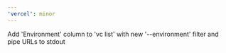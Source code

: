 ```yaml
---
'vercel': minor
---
```


Add 'Environment' column to 'vc list' with new '--environment' filter and pipe URLs to stdout
